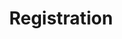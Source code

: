 ---
title: Registration
price: R85 000
limit: 1
logo: diamond-blue.png
large-logo: diamond-large.png
logo_size: 100

#benefits
delegateDB: yes
passes: 1

exclusive:
    - Exclusive logo branding on registration counters
    - Exclusive logo branding on lanyards
    - Exclusive logo branding on name badges
    - 15% discount on the Bronze package if would like to add the bronze stand

sold_out: no
order: 60
---